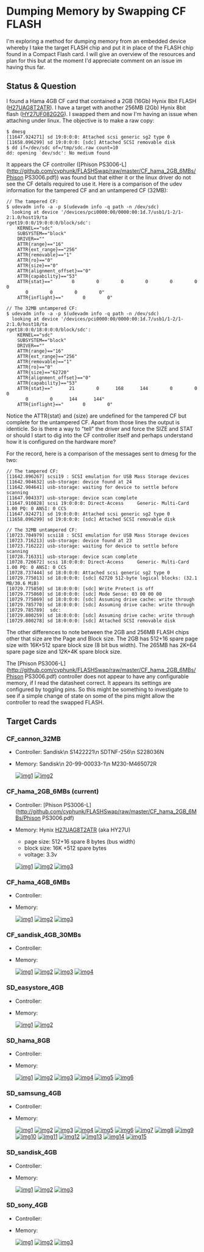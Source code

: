 # Dumping Memory by Swapping CF FLASH
I'm exploring a method for dumping memory from an embedded device whereby I take the target FLASH chip and put it in place of the FLASH chip found in a Compact Flash card. I will give an overview of the resources and plan for this but at the moment I'd appreciate comment on an issue im having thus far.

## Status & Question
I found a Hama 4GB CF card that contained a 2GB (16Gb) Hynix 8bit FLASH ([H27UAG8T2ATR](http://github.com/cyphunk/FLASHSwap/raw/master/CF_hama_2GB_6MBs/hynix_hy27ua.pdf)). I have a target with another 256MB (2Gb) Hynix 8bit flash ([HY27UF082G2G](http://catalog.gaw.ru/project/download.php?id=11311)). I swapped them and now I'm having an issue when attaching under linux. The objective is to make a raw copy:

```
$ dmesg
[11647.924271] sd 19:0:0:0: Attached scsi generic sg2 type 0
[11658.096299] sd 19:0:0:0: [sdc] Attached SCSI removable disk
$ dd if=/dev/sdc of=/tmp/sdc.raw count=10
dd: opening `dev/sdc': No medium found
```

It appears the CF controller ([Phison PS3006-L](http://github.com/cyphunk/FLASHSwap/raw/master/CF_hama_2GB_6MBs/Phison PS3006.pdf)) was found but that either it or the linux driver do not see the CF details required to use it. Here is a comparison of the udev information for the tampered CF and an untampered CF (32MB):

```
// The tampered CF:
$ udevadm info -a -p $(udevadm info -q path -n /dev/sdc)
  looking at device '/devices/pci0000:00/0000:00:1d.7/usb1/1-2/1-2:1.0/host19/ta
rget19:0:0/19:0:0:0/block/sdc':
    KERNEL=="sdc"
    SUBSYSTEM=="block"
    DRIVER==""
    ATTR{range}=="16"
    ATTR{ext_range}=="256"
    ATTR{removable}=="1"
    ATTR{ro}=="0"
    ATTR{size}=="0"
    ATTR{alignment_offset}=="0"
    ATTR{capability}=="53"
    ATTR{stat}=="       0        0        0        0        0        0        0 
       0        0        0        0"
    ATTR{inflight}=="       0        0"
    
// The 32MB untampered CF:
$ udevadm info -a -p $(udevadm info -q path -n /dev/sdc)
  looking at device '/devices/pci0000:00/0000:00:1d.7/usb1/1-2/1-2:1.0/host18/ta
rget18:0:0/18:0:0:0/block/sdc':
    KERNEL=="sdc"
    SUBSYSTEM=="block"
    DRIVER==""
    ATTR{range}=="16"
    ATTR{ext_range}=="256"
    ATTR{removable}=="1"
    ATTR{ro}=="0"
    ATTR{size}=="62720"
    ATTR{alignment_offset}=="0"
    ATTR{capability}=="53"
    ATTR{stat}=="      21        0      168      144        0        0        0 
       0        0      144      144"
    ATTR{inflight}=="       0        0"
```

Notice the ATTR{stat} and {size} are undefined for the tampered CF but complete for the untampered CF. Apart from those lines the output is identicle. So is there a way to "tell" the driver and force the SIZE and STAT or should I start to dig into the CF controller itself and perhaps understand how it is configured on the hardware more?

For the record, here is a comparison of the messages sent to dmesg for the two:

```
// The tampered CF:
[11642.896267] scsi19 : SCSI emulation for USB Mass Storage devices
[11642.904632] usb-storage: device found at 24
[11642.904641] usb-storage: waiting for device to settle before scanning
[11647.904337] usb-storage: device scan complete
[11647.910828] scsi 19:0:0:0: Direct-Access     Generic- Multi-Card       1.00 PQ: 0 ANSI: 0 CCS
[11647.924271] sd 19:0:0:0: Attached scsi generic sg2 type 0
[11658.096299] sd 19:0:0:0: [sdc] Attached SCSI removable disk

// The 32MB untampered CF:
[10723.704979] scsi18 : SCSI emulation for USB Mass Storage devices
[10723.716213] usb-storage: device found at 23
[10723.716222] usb-storage: waiting for device to settle before scanning
[10728.716331] usb-storage: device scan complete
[10728.726672] scsi 18:0:0:0: Direct-Access     Generic- Multi-Card       1.00 PQ: 0 ANSI: 0 CCS
[10728.737444] sd 18:0:0:0: Attached scsi generic sg2 type 0
[10729.775013] sd 18:0:0:0: [sdc] 62720 512-byte logical blocks: (32.1 MB/30.6 MiB)
[10729.775850] sd 18:0:0:0: [sdc] Write Protect is off
[10729.775860] sd 18:0:0:0: [sdc] Mode Sense: 03 00 00 00
[10729.775869] sd 18:0:0:0: [sdc] Assuming drive cache: write through
[10729.785770] sd 18:0:0:0: [sdc] Assuming drive cache: write through
[10729.785789]  sdc:
[10729.800259] sd 18:0:0:0: [sdc] Assuming drive cache: write through
[10729.800278] sd 18:0:0:0: [sdc] Attached SCSI removable disk
```

The other differences to note between the 2GB and 256MB FLASH chips other that size are the Page and Block size. The 2GB has 512+16 spare page size with 16K+512 spare block size (8 bit bus width). The 265MB has 2K+64 spare page size and 12K+4K spare block size.

The [Phison PS3006-L](http://github.com/cyphunk/FLASHSwap/raw/master/CF_hama_2GB_6MBs/Phison PS3006.pdf) controller does not appear to have any configurable memory, if I read the datasheet correct. It appears its settings are configured by toggling pins. So this might be something to investigate to see if a simple change of state on some of the pins might allow the controller to read the swapped FLASH.

## Target Cards

### CF_cannon_32MB

- Controller: Sandisk\n S1422221\n SDTNF-256\n S228036N
- Memory: Sandisk\n 20-99-00033-1\n M230-M465072R

  [![img1](http://github.com/cyphunk/FLASHSwap/raw/master/CF_cannon_32MB/DSC06409_sm.jpg)](http://github.com/cyphunk/FLASHSwap/raw/master/CF_cannon_32MB/DSC06409.jpg)
  [![img2](http://github.com/cyphunk/FLASHSwap/raw/master/CF_cannon_32MB/DSC06410_sm.jpg)](http://github.com/cyphunk/FLASHSwap/raw/master/CF_cannon_32MB/DSC06410.jpg)


### CF_hama_2GB_6MBs (current)

- Controller: [Phison PS3006-L](http://github.com/cyphunk/FLASHSwap/raw/master/CF_hama_2GB_6MBs/Phison PS3006.pdf)
- Memory: Hynix [H27UAG8T2ATR](http://github.com/cyphunk/FLASHSwap/raw/master/CF_hama_2GB_6MBs/hynix_hy27ua.pdf) (aka HY27U)
  - page size: 512+16 spare 8 bytes (bus width)
  - block size: 16K +512 spare bytes
  - voltage: 3.3v

  [![img1](http://github.com/cyphunk/FLASHSwap/raw/master/CF_hama_2GB_6MBs/DSC06398_sm.jpg)](http://github.com/cyphunk/FLASHSwap/raw/master/CF_hama_2GB_6MBs/DSC06398.jpg)
  [![img2](http://github.com/cyphunk/FLASHSwap/raw/master/CF_hama_2GB_6MBs/DSC06402_sm.jpg)](http://github.com/cyphunk/FLASHSwap/raw/master/CF_hama_2GB_6MBs/DSC06402.jpg)
  [![img3](http://github.com/cyphunk/FLASHSwap/raw/master/CF_hama_2GB_6MBs/DSC06403_sm.jpg)](http://github.com/cyphunk/FLASHSwap/raw/master/CF_hama_2GB_6MBs/DSC06403.jpg)

### CF_hama_4GB_6MBs

- Controller:
- Memory:

  [![img1](http://github.com/cyphunk/FLASHSwap/raw/master/CF_hama_4GB_6MBs/DSC06394_sm.jpg)](http://github.com/cyphunk/FLASHSwap/raw/master/CF_hama_4GB_6MBs/DSC06394.jpg)
  [![img2](http://github.com/cyphunk/FLASHSwap/raw/master/CF_hama_4GB_6MBs/DSC06396_sm.jpg)](http://github.com/cyphunk/FLASHSwap/raw/master/CF_hama_4GB_6MBs/DSC06396.jpg)
  [![img3](http://github.com/cyphunk/FLASHSwap/raw/master/CF_hama_4GB_6MBs/DSC06397_sm.jpg)](http://github.com/cyphunk/FLASHSwap/raw/master/CF_hama_4GB_6MBs/DSC06397.jpg)

### CF_sandisk_4GB_30MBs

- Controller:
- Memory:

  [![img1](http://github.com/cyphunk/FLASHSwap/raw/master/CF_sandisk_4GB_30MBs/DSC06405_sm.jpg)](http://github.com/cyphunk/FLASHSwap/raw/master/CF_sandisk_4GB_30MBs/DSC06405.jpg)
  [![img2](http://github.com/cyphunk/FLASHSwap/raw/master/CF_sandisk_4GB_30MBs/DSC06406_sm.jpg)](http://github.com/cyphunk/FLASHSwap/raw/master/CF_sandisk_4GB_30MBs/DSC06406.jpg)
  [![img3](http://github.com/cyphunk/FLASHSwap/raw/master/CF_sandisk_4GB_30MBs/DSC06407_sm.jpg)](http://github.com/cyphunk/FLASHSwap/raw/master/CF_sandisk_4GB_30MBs/DSC06407.jpg)
  [![img4](http://github.com/cyphunk/FLASHSwap/raw/master/CF_sandisk_4GB_30MBs/DSC06408_sm.jpg)](http://github.com/cyphunk/FLASHSwap/raw/master/CF_sandisk_4GB_30MBs/DSC06408.jpg)

### SD_easystore_4GB

- Controller:
- Memory:

  [![img1](http://github.com/cyphunk/FLASHSwap/raw/master/SD_easystore_4GB/DSC06436_sm.jpg)](http://github.com/cyphunk/FLASHSwap/raw/master/SD_easystore_4GB/DSC06436.jpg)
  [![img2](http://github.com/cyphunk/FLASHSwap/raw/master/SD_easystore_4GB/DSC06437_sm.jpg)](http://github.com/cyphunk/FLASHSwap/raw/master/SD_easystore_4GB/DSC06437.jpg)

### SD_hama_8GB

- Controller:
- Memory:

  [![img1](http://github.com/cyphunk/FLASHSwap/raw/master/SD_hama_8GB/DSC06411_sm.jpg)](http://github.com/cyphunk/FLASHSwap/raw/master/SD_hama_8GB/DSC06411.jpg)
  [![img2](http://github.com/cyphunk/FLASHSwap/raw/master/SD_hama_8GB/DSC06412_sm.jpg)](http://github.com/cyphunk/FLASHSwap/raw/master/SD_hama_8GB/DSC06412.jpg)
  [![img3](http://github.com/cyphunk/FLASHSwap/raw/master/SD_hama_8GB/DSC06413_sm.jpg)](http://github.com/cyphunk/FLASHSwap/raw/master/SD_hama_8GB/DSC06413.jpg)
  [![img4](http://github.com/cyphunk/FLASHSwap/raw/master/SD_hama_8GB/DSC06414_sm.jpg)](http://github.com/cyphunk/FLASHSwap/raw/master/SD_hama_8GB/DSC06414.jpg)
  [![img5](http://github.com/cyphunk/FLASHSwap/raw/master/SD_hama_8GB/DSC06415_sm.jpg)](http://github.com/cyphunk/FLASHSwap/raw/master/SD_hama_8GB/DSC06415.jpg)
  [![img6](http://github.com/cyphunk/FLASHSwap/raw/master/SD_hama_8GB/DSC06416_sm.jpg)](http://github.com/cyphunk/FLASHSwap/raw/master/SD_hama_8GB/DSC06416.jpg)


### SD_samsung_4GB

- Controller:
- Memory:

  [![img1](http://github.com/cyphunk/FLASHSwap/raw/master/SD_samsung_4GB/DSC06417_sm.jpg)](http://github.com/cyphunk/FLASHSwap/raw/master/SD_samsung_4GB/DSC06417.jpg)
  [![img2](http://github.com/cyphunk/FLASHSwap/raw/master/SD_samsung_4GB/DSC06418_sm.jpg)](http://github.com/cyphunk/FLASHSwap/raw/master/SD_samsung_4GB/DSC06418.jpg)
  [![img3](http://github.com/cyphunk/FLASHSwap/raw/master/SD_samsung_4GB/DSC06419_sm.jpg)](http://github.com/cyphunk/FLASHSwap/raw/master/SD_samsung_4GB/DSC06419.jpg)
  [![img4](http://github.com/cyphunk/FLASHSwap/raw/master/SD_samsung_4GB/DSC06420_sm.jpg)](http://github.com/cyphunk/FLASHSwap/raw/master/SD_samsung_4GB/DSC06420.jpg)
  [![img5](http://github.com/cyphunk/FLASHSwap/raw/master/SD_samsung_4GB/DSC06421_sm.jpg)](http://github.com/cyphunk/FLASHSwap/raw/master/SD_samsung_4GB/DSC06421.jpg)
  [![img6](http://github.com/cyphunk/FLASHSwap/raw/master/SD_samsung_4GB/DSC06422_sm.jpg)](http://github.com/cyphunk/FLASHSwap/raw/master/SD_samsung_4GB/DSC06422.jpg)
  [![img7](http://github.com/cyphunk/FLASHSwap/raw/master/SD_samsung_4GB/DSC06423_sm.jpg)](http://github.com/cyphunk/FLASHSwap/raw/master/SD_samsung_4GB/DSC06423.jpg)
  [![img8](http://github.com/cyphunk/FLASHSwap/raw/master/SD_samsung_4GB/DSC06424_sm.jpg)](http://github.com/cyphunk/FLASHSwap/raw/master/SD_samsung_4GB/DSC06424.jpg)
  [![img9](http://github.com/cyphunk/FLASHSwap/raw/master/SD_samsung_4GB/DSC06425_sm.jpg)](http://github.com/cyphunk/FLASHSwap/raw/master/SD_samsung_4GB/DSC06425.jpg)
  [![img10](http://github.com/cyphunk/FLASHSwap/raw/master/SD_samsung_4GB/DSC06426_sm.jpg)](http://github.com/cyphunk/FLASHSwap/raw/master/SD_samsung_4GB/DSC06426.jpg)
  [![img11](http://github.com/cyphunk/FLASHSwap/raw/master/SD_samsung_4GB/DSC06428_sm.jpg)](http://github.com/cyphunk/FLASHSwap/raw/master/SD_samsung_4GB/DSC06428.jpg)
  [![img12](http://github.com/cyphunk/FLASHSwap/raw/master/SD_samsung_4GB/DSC06429_sm.jpg)](http://github.com/cyphunk/FLASHSwap/raw/master/SD_samsung_4GB/DSC06429.jpg)
  [![img13](http://github.com/cyphunk/FLASHSwap/raw/master/SD_samsung_4GB/DSC06430_sm.jpg)](http://github.com/cyphunk/FLASHSwap/raw/master/SD_samsung_4GB/DSC06430.jpg)
  [![img14](http://github.com/cyphunk/FLASHSwap/raw/master/SD_samsung_4GB/DSC06431_sm.jpg)](http://github.com/cyphunk/FLASHSwap/raw/master/SD_samsung_4GB/DSC06431.jpg)
  [![img15](http://github.com/cyphunk/FLASHSwap/raw/master/SD_samsung_4GB/DSC06432_sm.jpg)](http://github.com/cyphunk/FLASHSwap/raw/master/SD_samsung_4GB/DSC06432.jpg)


### SD_sandisk_4GB

- Controller:
- Memory:

  [![img1](http://github.com/cyphunk/FLASHSwap/raw/master/SD_sandisk_4GB/DSC06439_sm.jpg)](http://github.com/cyphunk/FLASHSwap/raw/master/SD_sandisk_4GB/DSC06439.jpg)
  [![img2](http://github.com/cyphunk/FLASHSwap/raw/master/SD_sandisk_4GB/DSC06440_sm.jpg)](http://github.com/cyphunk/FLASHSwap/raw/master/SD_sandisk_4GB/DSC06440.jpg)
  [![img3](http://github.com/cyphunk/FLASHSwap/raw/master/SD_sandisk_4GB/DSC06441_sm.jpg)](http://github.com/cyphunk/FLASHSwap/raw/master/SD_sandisk_4GB/DSC06441.jpg)


### SD_sony_4GB

- Controller:
- Memory:

  [![img1](http://github.com/cyphunk/FLASHSwap/raw/master/SD_sony_4GB/DSC06433_sm.jpg)](http://github.com/cyphunk/FLASHSwap/raw/master/SD_sony_4GB/DSC06433.jpg)
  [![img2](http://github.com/cyphunk/FLASHSwap/raw/master/SD_sony_4GB/DSC06434_sm.jpg)](http://github.com/cyphunk/FLASHSwap/raw/master/SD_sony_4GB/DSC06434.jpg)
  [![img3](http://github.com/cyphunk/FLASHSwap/raw/master/SD_sony_4GB/DSC06435_sm.jpg)](http://github.com/cyphunk/FLASHSwap/raw/master/SD_sony_4GB/DSC06435.jpg)
